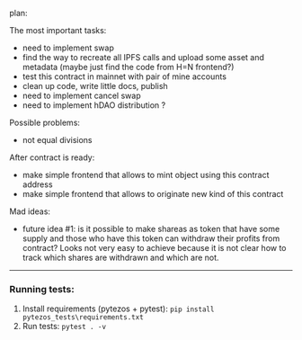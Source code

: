 plan:

The most important tasks:
- need to implement swap 
- find the way to recreate all IPFS calls and upload some asset and metadata (maybe just find the code from H=N frontend?)
- test this contract in mainnet with pair of mine accounts
- clean up code, write little docs, publish
- need to implement cancel swap
- need to implement hDAO distribution ?

Possible problems:
- not equal divisions

After contract is ready:
- make simple frontend that allows to mint object using this contract address
- make simple frontend that allows to originate new kind of this contract

Mad ideas:
- future idea #1: is it possible to make shareas as token that have some supply and those who have this token can withdraw their profits from contract? Looks not very easy to achieve because it is not clear how to track which shares are withdrawn and which are not.


----
### Running tests:
1. Install requirements (pytezos + pytest):
```pip install pytezos_tests\requirements.txt```
2. Run tests:
```pytest . -v```

